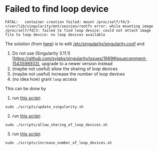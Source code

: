 # Failed to find loop device

```
FATAL:   container creation failed: mount /proc/self/fd/3->/var/lib/singularity/mnt/session/rootfs error: while mounting image /proc/self/fd/3: failed to find loop device: could not attach image file to loop device: no loop devices available
```

The solution (from [here](https://github.com/sylabs/singularity/issues/1499#issuecomment-1493282259))
is to edit [/etc/singularity/singularity.conf](https://docs.sylabs.io/guides/latest/admin-guide/configfiles.html#singularity-conf) 
and 

  1. Do not use (Singularity 3.11.1)[https://github.com/sylabs/singularity/issues/1669#issuecomment-1543598933],
     upgrade to a newer version instead
  2. (maybe not useful) allow the sharing of loop devices
  3. (maybe not useful) increase the number of loop devices
  4. (no idea how) grant `loop` access

This can be done by 

  1. run [this script](scripts/update_singularity.sh):

```
sudo ./scripts/update_singularity.sh
```


  2. run [this script](scripts/allow_sharing_of_loop_devices.sh):

```
sudo ./scripts/allow_sharing_of_loop_devices.sh
```

  3. run [this script](scripts/increase_number_of_loop_devices.sh):

```
sudo ./scripts/increase_number_of_loop_devices.sh
```



